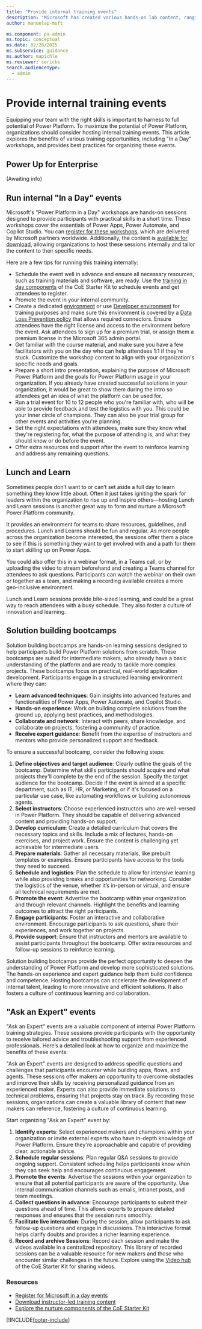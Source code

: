 ```yaml
---
title: "Provide internal training events"
description: "Microsoft has created various hands-on lab content, ranging from App in an Hour, App in a Day, to Admin in a Day."
author: manuelap-msft

ms.component: pa-admin
ms.topic: conceptual
ms.date: 02/28/2025
ms.subservice: guidance
ms.author: mapichle
ms.reviewer: sericks
search.audienceType: 
  - admin
---
```

# Provide internal training events

Equipping your team with the right skills is important to harness to full potential of Power Platform. To maximize the potential of Power Platform, organizations should consider hosting internal training events. This article explores the benefits of various training opportunities, including "In a Day" workshops, and provides best practices for organizing these events.

## Power Up for Enterprise

(Awaiting info)

## Run internal "In a Day" events

Microsoft's "Power Platform in a Day" workshops are hands-on sessions designed to provide participants with practical skills in a short time. These workshops cover the essentials of Power Apps, Power Automate, and Copilot Studio. You can [register for these workshops](https://www.microsoft.com/power-platform/training-workshops), which are delivered by Microsoft partners worldwide. Additionally, the content is [available for download](https://www.microsoft.com/power-platform/instructor-led-training/), allowing organizations to host these sessions internally and tailor the content to their specific needs.

Here are a few tips for running this training internally:

- Schedule the event well in advance and ensure all necessary resources, such as training materials and software, are ready. Use the [training in day components](/power-platform/guidance/coe/nurture-components#training-in-a-day-components) of the CoE Starter Kit to schedule events and get attendees to register.
- Promote the event in your internal community.
- Create a dedicated [environment](/power-platform/admin/create-environment) or use [Developer environment](/power-platform/developer/create-developer-environment) for training purposes and make sure this environment is covered by a [Data Loss Prevention policy](/power-platform/admin/wp-data-loss-prevention) that allows required connectors. Ensure attendees have the right license and access to the environment before the event. Ask attendees to sign up for a premium trial, or assign them a premium license in the Microsoft 365 admin portal.
- Get familiar with the course material, and make sure you have a few facilitators with you on the day who can help attendees 1:1 if they're stuck. Customize the workshop content to align with your organization's specific needs and goals.
- Prepare a short intro presentation, explaining the purpose of Microsoft Power Platform and the goals for Power Platform usage in your organization. If you already have created successful solutions in your organization, it would be great to show them during the intro so attendees get an idea of what the platform can be used for.
- Run a trial event for 10 to 12 people who you're familiar with, who will be able to provide feedback and test the logistics with you. This could be your inner circle of champions. They can also be your trial group for other events and activities you're planning.
- Set the right expectations with attendees, make sure they know what they're registering for, what the purpose of attending is, and what they should know or do before the event.
- Offer extra resources and support after the event to reinforce learning and address any remaining questions.

## Lunch and Learn

Sometimes people don’t want to or can’t set aside a full day to learn something they know little about. Often it just takes igniting the spark for leaders within the organization to rise up and inspire others—hosting Lunch and Learn sessions is another great way to form and nurture a Microsoft Power Platform community.

It provides an environment for teams to share resources, guidelines, and procedures. Lunch and Learns should be fun and regular. As more people across the organization become interested, the sessions offer them a place to see if this is something they want to get involved with and a path for them to start skilling up on Power Apps.

You could also offer this in a webinar format, in a Teams call, or by uploading the video to stream beforehand and creating a Teams channel for attendees to ask questions. Participants can watch the webinar on their own or together as a team, and making a recording available creates a more geo-inclusive environment.

Lunch and Learn sessions provide bite-sized learning, and could be a great way to reach attendees with a busy schedule. They also foster a culture of innovation and learning.

## Solution building bootcamps

Solution building bootcamps are hands-on learning sessions designed to help participants build Power Platform solutions from scratch. These bootcamps are suited for intermediate makers, who already have a basic understanding of the platform and are ready to tackle more complex projects. These bootcamps focus on practical, real-world application development. Participants engage in a structured learning environment where they can:

- **Learn advanced techniques**: Gain insights into advanced features and functionalities of Power Apps, Power Automate, and Copilot Studio.
- **Hands-on experience**: Work on building complete solutions from the ground up, applying best practices, and methodologies.
- **Collaborate and network**: Interact with peers, share knowledge, and collaborate on projects, fostering a community of practice.
- **Receive expert guidance**: Benefit from the expertise of instructors and mentors who provide personalized support and feedback.

To ensure a successful bootcamp, consider the following steps:

1. **Define objectives and target audience**: Clearly outline the goals of the bootcamp. Determine what skills participants should acquire and what projects they'll complete by the end of the session. Specify the target audience for the bootcamp. Decide if the event is aimed at a specific department, such as IT, HR, or Marketing, or if it's focused on a particular use case, like automating workflows or building autonomous agents.
1. **Select instructors**: Choose experienced instructors who are well-versed in Power Platform. They should be capable of delivering advanced content and providing hands-on support.
1. **Develop curriculum**: Create a detailed curriculum that covers the necessary topics and skills. Include a mix of lectures, hands-on exercises, and project work. Ensure the content is challenging yet achievable for intermediate users.
1. **Prepare materials**: Gather all necessary materials, like prebuilt templates or examples. Ensure participants have access to the tools they need to succeed.
1. **Schedule and logistics**: Plan the schedule to allow for intensive learning while also providing breaks and opportunities for networking. Consider the logistics of the venue, whether it’s in-person or virtual, and ensure all technical requirements are met.
1. **Promote the event**: Advertise the bootcamp within your organization and through relevant channels. Highlight the benefits and learning outcomes to attract the right participants.
1. **Engage participants**: Foster an interactive and collaborative environment. Encourage participants to ask questions, share their experiences, and work together on projects.
1. **Provide support**: Ensure that instructors and mentors are available to assist participants throughout the bootcamp. Offer extra resources and follow-up sessions to reinforce learning.

Solution building bootcamps provide the perfect opportunity to deepen the understanding of Power Platform and develop more sophisticated solutions. The hands-on experience and expert guidance help them build confidence and competence. Hosting bootcamps can accelerate the development of internal talent, leading to more innovative and efficient solutions. It also fosters a culture of continuous learning and collaboration.

## "Ask an Expert" events

"Ask an Expert" events are a valuable component of internal Power Platform training strategies. These sessions provide participants with the opportunity to receive tailored advice and troubleshooting support from experienced professionals. Here’s a detailed look at how to organize and maximize the benefits of these events:

"Ask an Expert" events are designed to address specific questions and challenges that participants encounter while building apps, flows, and agents. These sessions offer makers an opportunity to overcome obstacles and improve their skills by receiving personalized guidance from an experienced maker. Experts can also provide immediate solutions to technical problems, ensuring that projects stay on track. By recording these sessions, organizations can create a valuable library of content that new makers can reference, fostering a culture of continuous learning.

Start organizing "Ask an Expert" event by:

1. **Identify experts**: Select experienced makers and champions within your organization or invite external experts who have in-depth knowledge of Power Platform. Ensure they're approachable and capable of providing clear, actionable advice.
2. **Schedule regular sessions**: Plan regular Q&A sessions to provide ongoing support. Consistent scheduling helps participants know when they can seek help and encourages continuous engagement.
3. **Promote the events**: Advertise the sessions within your organization to ensure that all potential participants are aware of the opportunity. Use internal communication channels such as emails, intranet posts, and team meetings.
4. **Collect questions in advance**: Encourage participants to submit their questions ahead of time. This allows experts to prepare detailed responses and ensures that the session runs smoothly.
5. **Facilitate live interaction**: During the session, allow participants to ask follow-up questions and engage in discussions. This interactive format helps clarify doubts and provides a richer learning experience.
6. **Record and archive Sessions**: Record each session and make the videos available in a centralized repository. This library of recorded sessions can be a valuable resource for new makers and those who encounter similar challenges in the future. Explore using the [Video hub](/power-platform/guidance/coe/nurture-components#video-hub-components) of the CoE Starter Kit for sharing videos.

### Resources

- [Register for Microsoft in a day events](https://www.microsoft.com/en-us/power-platform/training-workshops)
- [Download instructor-led training content](https://www.microsoft.com/power-platform/instructor-led-training/)
- [Explore the nurture components of the CoE Starter Kit](/power-platform/guidance/coe/nurture-components)

[!INCLUDE[footer-include](../../includes/footer-banner.md)]

